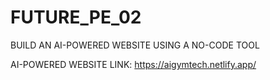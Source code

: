 # FUTURE_PE_02
BUILD AN AI-POWERED WEBSITE USING A NO-CODE TOOL

AI-POWERED WEBSITE LINK: https://aigymtech.netlify.app/
